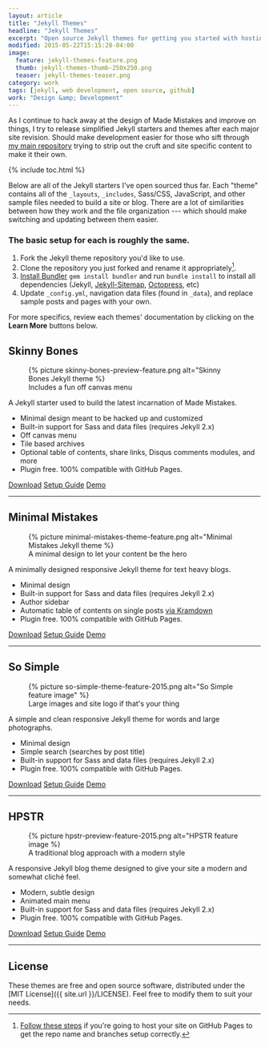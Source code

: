 ```yaml
---
layout: article
title: "Jekyll Themes"
headline: "Jekyll Themes"
excerpt: "Open source Jekyll themes for getting you started with hosting a blog on GitHub Pages for free."
modified: 2015-05-22T15:15:28-04:00
image: 
  feature: jekyll-themes-feature.png
  thumb: jekyll-themes-thumb-250x250.png
  teaser: jekyll-themes-teaser.png
category: work
tags: [jekyll, web development, open source, github]
work: "Design &amp; Development"
---
```


As I continue to hack away at the design of Made Mistakes and improve on things, I try to release simplified Jekyll starters and themes after each major site revision. Should make development easier for those who sift through [my main repository](https://github.com/mmistakes/made-mistakes-jekyll) trying to strip out the cruft and site specific content to make it their own.

{% include toc.html %}

Below are all of the Jekyll starters I've open sourced thus far. Each "theme" contains all of the `_layouts`, `_includes`, Sass/CSS, JavaScript, and other sample files needed to build a site or blog. There are a lot of similarities between how they work and the file organization --- which should make switching and updating between them easier.

### The basic setup for each is roughly the same.

1. Fork the Jekyll theme repository you'd like to use.
2. Clone the repository you just forked and rename it appropriately[^github-pages].
3. [Install Bundler](http://bundler.io) `gem install bundler` and run `bundle install` to install all dependencies (Jekyll, [Jekyll-Sitemap](https://github.com/jekyll/jekyll-sitemap), [Octopress](https://github.com/octopress/octopress), etc)
4. Update `_config.yml`, navigation data files (found in `_data`), and replace sample posts and pages with your own.

[^github-pages]: [Follow these steps](http://jekyllrb.com/docs/github-pages/) if you're going to host your site on GitHub Pages to get the repo name and branches setup correctly.

For more specifics, review each themes' documentation by clicking on the **Learn More** buttons below.

## Skinny Bones

<figure>
	{% picture skinny-bones-preview-feature.png alt="Skinny Bones Jekyll theme %}
	<figcaption>Includes a fun off canvas menu</figcaption> 
</figure>

A Jekyll starter used to build the latest incarnation of Made Mistakes.

* Minimal design meant to be hacked up and customized
* Built-in support for Sass and data files (requires Jekyll 2.x)
* Off canvas menu
* Tile based archives
* Optional table of contents, share links, Disqus comments modules, and more
* Plugin free. 100% compatible with GitHub Pages.

<div markdown="0">
	<a href="https://github.com/mmistakes/skinny-bones-jekyll/archive/master.zip" class="btn btn--info">Download</a>
	<a href="https://mmistakes.github.io/skinny-bones-jekyll/getting-started/" class="btn">Setup Guide</a>
  <a href="https://mmistakes.github.io/skinny-bones-jekyll/" class="btn">Demo</a>
</div>

---

## Minimal Mistakes

<figure>
	{% picture minimal-mistakes-theme-feature.png alt="Minimal Mistakes Jekyll theme %}
	<figcaption>A minimal design to let your content be the hero</figcaption>
</figure>

A minimally designed responsive Jekyll theme for text heavy blogs.

* Minimal design
* Built-in support for Sass and data files (requires Jekyll 2.x)
* Author sidebar
* Automatic table of contents on single posts [via Kramdown](http://kramdown.gettalong.org/converter/html.html#toc)
* Plugin free. 100% compatible with GitHub Pages.

<div markdown="0">
	<a href="https://github.com/mmistakes/minimal-mistakes/archive/master.zip" class="btn btn--info">Download</a>
	<a href="https://mmistakes.github.io/minimal-mistakes/theme-setup/" class="btn">Setup Guide</a>
  <a href="https://mmistakes.github.io/minimal-mistakes" class="btn">Demo</a>
</div>

---

## So Simple

<figure>
	{% picture so-simple-theme-feature-2015.png alt="So Simple feature image" %}
	<figcaption>Large images and site logo if that's your thing</figcaption>
</figure>

A simple and clean responsive Jekyll theme for words and large photographs.

* Minimal design
* Simple search (searches by post title)
* Built-in support for Sass and data files (requires Jekyll 2.x)
* Plugin free. 100% compatible with GitHub Pages.

<div markdown="0">
	<a href="https://github.com/mmistakes/so-simple-theme/archive/master.zip" class="btn btn--info">Download</a>
	<a href="https://mmistakes.github.io/so-simple-theme/theme-setup/" class="btn">Setup Guide</a>
  <a href="https://mmistakes.github.io/so-simple-theme" class="btn">Demo</a>
</div>

---

## HPSTR

<figure>
	{% picture hpstr-preview-feature-2015.png alt="HPSTR feature image %}
	<figcaption>A traditional blog approach with a modern style</figcaption>
</figure>

A responsive Jekyll blog theme designed to give your site a modern and somewhat cliché feel.

* Modern, subtle design
* Animated main menu
* Built-in support for Sass and data files (requires Jekyll 2.x)
* Plugin free. 100% compatible with GitHub Pages.

<div markdown="0">
	<a href="https://github.com/mmistakes/hpstr-jekyll-theme/archive/master.zip" class="btn btn--info">Download</a>
	<a href="https://mmistakes.github.io/hpstr-jekyll-theme/theme-setup/" class="btn">Setup Guide</a>
  <a href="https://mmistakes.github.io/hpstr-jekyll-theme/" class="btn">Demo</a>
</div>

---

## License

These themes are free and open source software, distributed under the [MIT License]({{ site.url }}/LICENSE). Feel free to modify them to suit your needs.
